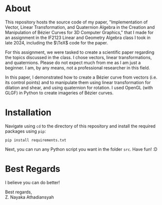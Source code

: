 # About
This repository hosts the source code of my paper, "Implementation of Vector, Linear Transformation, and Quaternion Algebra in the Creation and Manipulation of Bézier Curves for 3D Computer Graphics," that I made for an assignment in the IF2123 Linear and Geometry Algebra class I took in late 2024, including the $\TeX$ code for the paper. 

For this assignment, we were tasked to create a scientific paper regarding the topics discussed in the class. I chose vectors, linear transformations, and quaternions. Please do not expect much from me as I am just a beginner. I am, by any means, not a professional researcher in this field.

In this paper, I demonstrated how to create a Bézier curve from vectors (i.e. its control points) and to manipulate them using linear transformation for dilation and shear, and using quaternion for rotation. I used OpenGL (with GLGF) in Python to create imageries of Bézier curves.

# Installation
Navigate using `cd` to the directory of this repository and install the required packages using `pip`:

```
pip install requirements.txt
```

Next, you can run any Python script you want in the folder `src`. Have fun! :D

# Best Regards
I believe you can do better!


Best regards,\
Z. Nayaka Athadiansyah